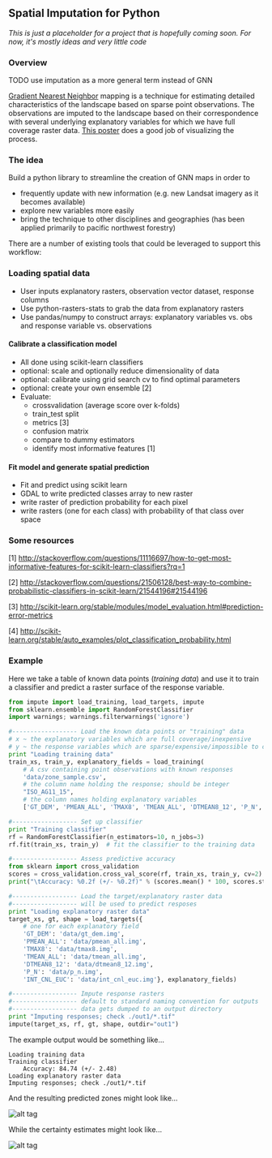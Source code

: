 ## Spatial Imputation for Python

*This is just a placeholder for a project that is hopefully coming soon.*
*For now, it's mostly ideas and very little code*

### Overview

TODO use imputation as a more general term instead of GNN

[Gradient Nearest Neighbor](http://www.forestencyclopedia.net/p/p3453) mapping is
a technique for estimating detailed characteristics of the landscape based on 
sparse point observations. The observations are imputed to the landscape based on
their correspondence with several underlying explanatory variables for which we
have full coverage raster data. [This poster](http://www.fsl.orst.edu/clams/download/posters/gnn_scaling.pdf)
does a good job of visualizing the process.

### The idea

Build a python library to streamline the creation of GNN maps in order to

* frequently update with new information (e.g. new Landsat imagery as it becomes available)
* explore new variables more easily
* bring the technique to other disciplines and geographies (has been applied primarily to pacific northwest forestry)

There are a number of existing tools that could be leveraged to support this workflow:

### Loading spatial data
* User inputs explanatory rasters, observation vector dataset, response columns
* Use python-rasters-stats to grab the data from explanatory rasters
* Use pandas/numpy to construct arrays: explanatory variables vs. obs and response variable vs. observations

#### Calibrate a classification model

* All done using scikit-learn classifiers
* optional: scale and optionally reduce dimensionality of data
* optional: calibrate using grid search cv to find optimal parameters
* optional: create your own ensemble [2]
* Evaluate:
    * crossvalidation (average score over k-folds)
    * train_test split
    * metrics  [3]
    * confusion matrix
    * compare to dummy estimators
    * identify most informative features [1]
  
#### Fit model and generate spatial prediction
* Fit and predict using scikit learn
* GDAL to write predicted classes array to new raster
* write raster of prediction probability for each pixel
* write rasters (one for each class) with probability of that class over space



### Some resources

[1] http://stackoverflow.com/questions/11116697/how-to-get-most-informative-features-for-scikit-learn-classifiers?rq=1

[2] http://stackoverflow.com/questions/21506128/best-way-to-combine-probabilistic-classifiers-in-scikit-learn/21544196#21544196

[3] http://scikit-learn.org/stable/modules/model_evaluation.html#prediction-error-metrics

[4] http://scikit-learn.org/stable/auto_examples/plot_classification_probability.html

### Example

Here we take a table of known data points (*training data*) and use it to train a classifier
and predict a raster surface of the response variable.

```python
from impute import load_training, load_targets, impute
from sklearn.ensemble import RandomForestClassifier
import warnings; warnings.filterwarnings('ignore')

#------------------ Load the known data points or "training" data
# x ~ the explanatory variables which are full coverage/inexpensive
# y ~ the response variables which are sparse/expensive/impossible to collect
print "Loading training data"
train_xs, train_y, explanatory_fields = load_training(
    # A csv containing point observations with known responses
    'data/zone_sample.csv',
    # the column name holding the response; should be integer
    "ISO_AG11_15",  
    # the column names holding explanatory variables
    ['GT_DEM', 'PMEAN_ALL', 'TMAX8', 'TMEAN_ALL', 'DTMEAN8_12', 'P_N', 'INT_CNL_EUC'])

#------------------ Set up classifier
print "Training classifier"
rf = RandomForestClassifier(n_estimators=10, n_jobs=3)
rf.fit(train_xs, train_y)  # fit the classifier to the training data

#------------------ Assess predictive accuracy
from sklearn import cross_validation
scores = cross_validation.cross_val_score(rf, train_xs, train_y, cv=2)
print("\tAccuracy: %0.2f (+/- %0.2f)" % (scores.mean() * 100, scores.std() * 200))

#------------------ Load the target/explanatory raster data 
#------------------ will be used to predict resposes
print "Loading explanatory raster data"
target_xs, gt, shape = load_targets({  
    # one for each explanatory field
    'GT_DEM': 'data/gt_dem.img',
    'PMEAN_ALL': 'data/pmean_all.img',
    'TMAX8': 'data/tmax8.img',
    'TMEAN_ALL': 'data/tmean_all.img',
    'DTMEAN8_12': 'data/dtmean8_12.img',
    'P_N': 'data/p_n.img',
    'INT_CNL_EUC': 'data/int_cnl_euc.img'}, explanatory_fields)

#------------------ Impute response rasters
#------------------ default to standard naming convention for outputs
#------------------ data gets dumped to an output directory
print "Imputing responses; check ./out1/*.tif"
impute(target_xs, rf, gt, shape, outdir="out1")
```

The example output would be something like...
```
Loading training data
Training classifier
	Accuracy: 84.74 (+/- 2.48)
Loading explanatory raster data
Imputing responses; check ./out1/*.tif
```

And the resulting predicted zones might look like...

![alt tag](https://raw.github.com/perrygeo/python-impute/master/img/example_responses.png)

While the certainty estimates might look like...

![alt tag](https://raw.github.com/perrygeo/python-impute/master/img/example_certainty.png)

